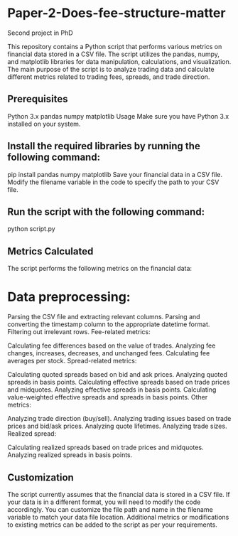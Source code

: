 # Paper-2-Does-fee-structure-matter
Second project in PhD

This repository contains a Python script that performs various metrics on financial data stored in a CSV file. The script utilizes the pandas, numpy, and matplotlib libraries for data manipulation, calculations, and visualization. The main purpose of the script is to analyze trading data and calculate different metrics related to trading fees, spreads, and trade direction.

## Prerequisites
Python 3.x
pandas
numpy
matplotlib
Usage
Make sure you have Python 3.x installed on your system.

## Install the required libraries by running the following command:
pip install pandas numpy matplotlib
Save your financial data in a CSV file.
Modify the filename variable in the code to specify the path to your CSV file.

## Run the script with the following command:
python script.py

## Metrics Calculated
The script performs the following metrics on the financial data:

# Data preprocessing:

Parsing the CSV file and extracting relevant columns.
Parsing and converting the timestamp column to the appropriate datetime format.
Filtering out irrelevant rows.
Fee-related metrics:

Calculating fee differences based on the value of trades.
Analyzing fee changes, increases, decreases, and unchanged fees.
Calculating fee averages per stock.
Spread-related metrics:

Calculating quoted spreads based on bid and ask prices.
Analyzing quoted spreads in basis points.
Calculating effective spreads based on trade prices and midquotes.
Analyzing effective spreads in basis points.
Calculating value-weighted effective spreads and spreads in basis points.
Other metrics:

Analyzing trade direction (buy/sell).
Analyzing trading issues based on trade prices and bid/ask prices.
Analyzing quote lifetimes.
Analyzing trade sizes.
Realized spread:

Calculating realized spreads based on trade prices and midquotes.
Analyzing realized spreads in basis points.

## Customization
The script currently assumes that the financial data is stored in a CSV file. If your data is in a different format, you will need to modify the code accordingly.
You can customize the file path and name in the filename variable to match your data file location.
Additional metrics or modifications to existing metrics can be added to the script as per your requirements.
